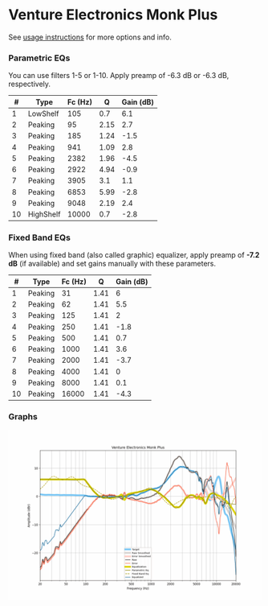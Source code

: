 # Venture Electronics Monk Plus
See [usage instructions](https://github.com/jaakkopasanen/AutoEq#usage) for more options and info.

### Parametric EQs
You can use filters 1-5 or 1-10. Apply preamp of -6.3 dB or -6.3 dB, respectively.

|   # | Type      |   Fc (Hz) |    Q |   Gain (dB) |
|-----|-----------|-----------|------|-------------|
|   1 | LowShelf  |       105 | 0.7  |         6.1 |
|   2 | Peaking   |        95 | 2.15 |         2.7 |
|   3 | Peaking   |       185 | 1.24 |        -1.5 |
|   4 | Peaking   |       941 | 1.09 |         2.8 |
|   5 | Peaking   |      2382 | 1.96 |        -4.5 |
|   6 | Peaking   |      2922 | 4.94 |        -0.9 |
|   7 | Peaking   |      3905 | 3.1  |         1.1 |
|   8 | Peaking   |      6853 | 5.99 |        -2.8 |
|   9 | Peaking   |      9048 | 2.19 |         2.4 |
|  10 | HighShelf |     10000 | 0.7  |        -2.8 |

### Fixed Band EQs
When using fixed band (also called graphic) equalizer, apply preamp of **-7.2 dB** (if available) and set gains manually with these parameters.

|   # | Type    |   Fc (Hz) |    Q |   Gain (dB) |
|-----|---------|-----------|------|-------------|
|   1 | Peaking |        31 | 1.41 |         6   |
|   2 | Peaking |        62 | 1.41 |         5.5 |
|   3 | Peaking |       125 | 1.41 |         2   |
|   4 | Peaking |       250 | 1.41 |        -1.8 |
|   5 | Peaking |       500 | 1.41 |         0.7 |
|   6 | Peaking |      1000 | 1.41 |         3.6 |
|   7 | Peaking |      2000 | 1.41 |        -3.7 |
|   8 | Peaking |      4000 | 1.41 |         0   |
|   9 | Peaking |      8000 | 1.41 |         0.1 |
|  10 | Peaking |     16000 | 1.41 |        -4.3 |

### Graphs
![](./Venture%20Electronics%20Monk%20Plus.png)
